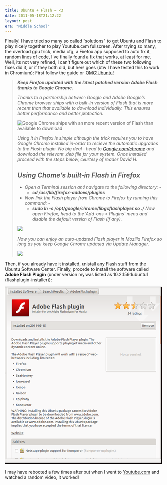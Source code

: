 ```yaml
---
title: Ubuntu + Flash = <3
date: 2011-05-18T21:12:22
layout: post
era: "Middle School"
---
```


Finally! I have tried so many so called "solutions" to get Ubuntu and Flash to play nicely together to play Youtube.com fullscreen. After trying so many, the overload gpu trick, media.cfg, a Firefox app supposed to auto fix it, random lines of code, I've finally found a fix that works, at least for me. Well, its not very refined, I can't figure out which of these two following fixes did it, or if they both did, but here goes (btw I have tested this to work in Chromium): First follow the guide on [OMG!Ubuntu!](http://www.omgubuntu.co.uk/2010/11/use-chromes-auto-updated-flash-in-firefox/)

> _**Keep Firefox updated with the latest patched version Adobe Flash thanks to Google Chrome.**_
>
> _Thanks to a partnership between Google and Adobe Google’s Chrome browser ships with a built-in version of Flash that is more recent than that available to download individually. This ensures better performance and better protection._
>
> ![Google Chrome ships with an more recent version of Flash than available to download](https://cdn.omgubuntu.co.uk/wp-content/uploads/2010/11/Selection_006-500x225.png)
>
> _Using it in Firefox is simple although the trick requires you to have Google Chrome installed in-order to recieve the automatic upgrades to the Flash plugin. No big deal – head to [Google.com/chrome](http://google.com/chrome) and download the relevant .deb file for your system. Once installed proceed with the steps below, courtesy of reader David H._
>
> ## _Using Chome’s built-in Flash in Firefox_
>
>   * _Open a Terminal session and navigate to the following directory: -_
>     * _**cd /usr/lib/firefox-addons/plugins**_
>   * _Now link the Flash player from Chrome to Firefox by running this command: -_
>     * _**sudo ln -s /opt/google/chrome/libgcflashplayer.so ./**_
> _Now open Firefox, head to the ‘Add-ons > Plugins’ menu and disable the default version of Flash (if any)._
>
> ![](https://cdn.omgubuntu.co.uk/wp-content/uploads/2010/11/Add-ons_007-500x390.png)
>
> _Now you can enjoy an auto-updated Flash player in Mozilla Firefox so long as you keep Google Chrome updated via Update Manager._
>
> ![](https://cl.ly/3W471L0c331r0q373X12/Screen_shot_2010-11-29_at_6.57.41_PM.png)

Then, if you already have it installed, unistall any Flash stuff from the Ubuntu Software Center. Finally, procede to install the software called **Adobe Flash Plugin** (under version my was listed as 10.2.159.1ubuntu1 (flashplugin-installer)):

![](screenshot-ubuntu-software-center.png)

I may have rebooted a few times after but when I went to [Youtube.com](http://www.youtube.com/watch?v=GI6CfKcMhjY) and watched a random video, it worked!
